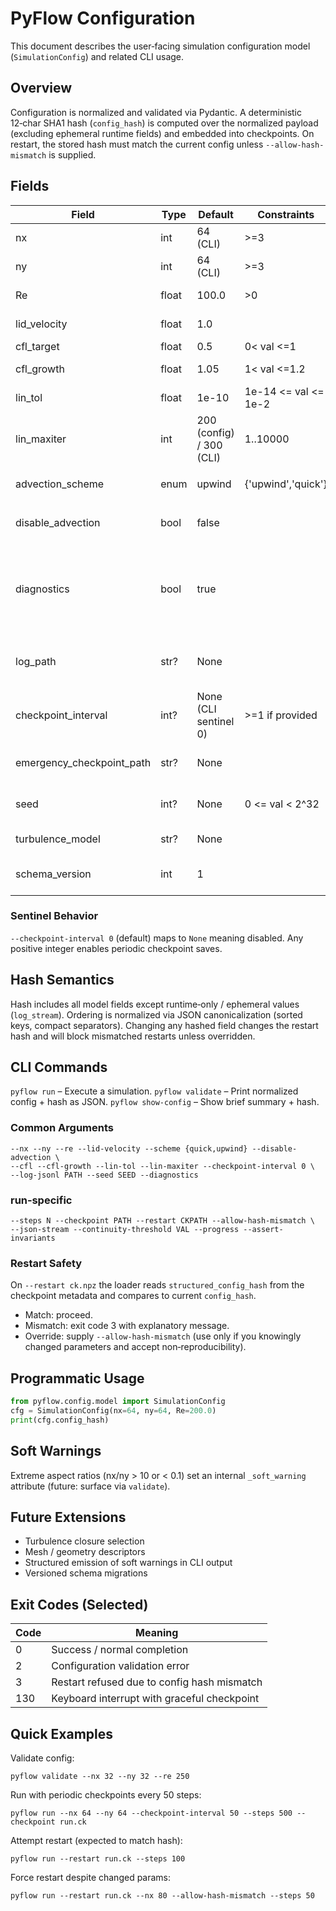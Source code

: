 # PyFlow Configuration

This document describes the user‑facing simulation configuration model (`SimulationConfig`) and related CLI usage.

## Overview
Configuration is normalized and validated via Pydantic. A deterministic 12‑char SHA1 hash (`config_hash`) is computed over the normalized payload (excluding ephemeral runtime fields) and embedded into checkpoints. On restart, the stored hash must match the current config unless `--allow-hash-mismatch` is supplied.

## Fields
| Field | Type | Default | Constraints | Notes |
|-------|------|---------|-------------|-------|
| nx | int | 64 (CLI) | >=3 | Grid cells in x (interior) |
| ny | int | 64 (CLI) | >=3 | Grid cells in y (interior) |
| Re | float | 100.0 | >0 | Reynolds number |
| lid_velocity | float | 1.0 |  | Top lid velocity |
| cfl_target | float | 0.5 | 0< val <=1 | Target CFL |
| cfl_growth | float | 1.05 | 1< val <=1.2 | Adaptive CFL growth factor |
| lin_tol | float | 1e-10 | 1e-14 <= val <= 1e-2 | Linear solver tolerance |
| lin_maxiter | int | 200 (config) / 300 (CLI) | 1..10000 | Max linear solver iterations |
| advection_scheme | enum | upwind | {'upwind','quick'} | Ignored if `--disable-advection` |
| disable_advection | bool | false |  | Disables convective term |
| diagnostics | bool | true |  | Enables verbose per‑step diagnostics (suppressed in json stream) |
| log_path | str? | None |  | If set, JSONL structured logs are written |
| checkpoint_interval | int? | None (CLI sentinel 0) | >=1 if provided | Periodic checkpointing frequency |
| emergency_checkpoint_path | str? | None |  | Reserved for interruption handling |
| seed | int? | None | 0 <= val < 2^32 | RNG seeding for reproducibility |
| turbulence_model | str? | None |  | Reserved future feature |
| schema_version | int | 1 |  | Internal version marker |

### Sentinel Behavior
`--checkpoint-interval 0` (default) maps to `None` meaning disabled. Any positive integer enables periodic checkpoint saves.

## Hash Semantics
Hash includes all model fields except runtime‑only / ephemeral values (`log_stream`). Ordering is normalized via JSON canonicalization (sorted keys, compact separators). Changing any hashed field changes the restart hash and will block mismatched restarts unless overridden.

## CLI Commands
`pyflow run` – Execute a simulation.
`pyflow validate` – Print normalized config + hash as JSON.
`pyflow show-config` – Show brief summary + hash.

### Common Arguments
```
--nx --ny --re --lid-velocity --scheme {quick,upwind} --disable-advection \
--cfl --cfl-growth --lin-tol --lin-maxiter --checkpoint-interval 0 \
--log-jsonl PATH --seed SEED --diagnostics
```

### run‑specific
```
--steps N --checkpoint PATH --restart CKPATH --allow-hash-mismatch \
--json-stream --continuity-threshold VAL --progress --assert-invariants
```

### Restart Safety
On `--restart ck.npz` the loader reads `structured_config_hash` from the checkpoint metadata and compares to current `config_hash`.
- Match: proceed.
- Mismatch: exit code 3 with explanatory message.
- Override: supply `--allow-hash-mismatch` (use only if you knowingly changed parameters and accept non‑reproducibility).

## Programmatic Usage
```python
from pyflow.config.model import SimulationConfig
cfg = SimulationConfig(nx=64, ny=64, Re=200.0)
print(cfg.config_hash)
```

## Soft Warnings
Extreme aspect ratios (nx/ny > 10 or < 0.1) set an internal `_soft_warning` attribute (future: surface via `validate`).

## Future Extensions
- Turbulence closure selection
- Mesh / geometry descriptors
- Structured emission of soft warnings in CLI output
- Versioned schema migrations

## Exit Codes (Selected)
| Code | Meaning |
|------|---------|
| 0 | Success / normal completion |
| 2 | Configuration validation error |
| 3 | Restart refused due to config hash mismatch |
| 130 | Keyboard interrupt with graceful checkpoint |

## Quick Examples
Validate config:
```
pyflow validate --nx 32 --ny 32 --re 250
```
Run with periodic checkpoints every 50 steps:
```
pyflow run --nx 64 --ny 64 --checkpoint-interval 50 --steps 500 --checkpoint run.ck
```
Attempt restart (expected to match hash):
```
pyflow run --restart run.ck --steps 100
```
Force restart despite changed params:
```
pyflow run --restart run.ck --nx 80 --allow-hash-mismatch --steps 50
```
